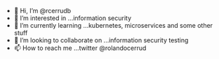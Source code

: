 - 👋 Hi, I’m @rcerrudb
- 👀 I’m interested in ...information security
- 🌱 I’m currently learning ...kubernetes, microservices and some other stuff
- 💞️ I’m looking to collaborate on ...information security testing
- 📫 How to reach me ...twitter @rolandocerrud

<!---
rcerrudb/rcerrudb is a ✨ special ✨ repository because its `README.md` (this file) appears on your GitHub profile.
You can click the Preview link to take a look at your changes.
--->
